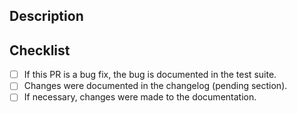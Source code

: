 <!--- Provide a general summary of your changes in the title. -->

## Description

<!--- Describe the changes. -->

## Checklist

<!--- Every item must be checked before the PR is merged. [] -> [x] -->

- [ ] If this PR is a bug fix, the bug is documented in the test suite.
- [ ] Changes were documented in the changelog (pending section).
- [ ] If necessary, changes were made to the documentation.
